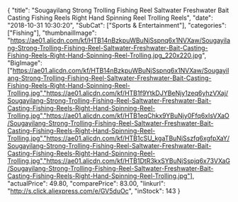 {
	"title": "Sougayilang Strong Trolling Fishing Reel Saltwater Freshwater Bait Casting Fishing Reels Right Hand Spinning Reel Trolling Reels",
	"date": "2018-10-31 10:30:20",
	"SubCat": ["Sports & Entertainment"],
	"categories": ["Fishing"],
	"thumbnailImage": "https://ae01.alicdn.com/kf/HTB14nBzkpuWBuNjSspnq6x1NVXaw/Sougayilang-Strong-Trolling-Fishing-Reel-Saltwater-Freshwater-Bait-Casting-Fishing-Reels-Right-Hand-Spinning-Reel-Trolling.jpg_220x220.jpg",
	"BigImage": ["https://ae01.alicdn.com/kf/HTB14nBzkpuWBuNjSspnq6x1NVXaw/Sougayilang-Strong-Trolling-Fishing-Reel-Saltwater-Freshwater-Bait-Casting-Fishing-Reels-Right-Hand-Spinning-Reel-Trolling.jpg","https://ae01.alicdn.com/kf/HTB1f9YtkDJYBeNjy1zeq6yhzVXaj/Sougayilang-Strong-Trolling-Fishing-Reel-Saltwater-Freshwater-Bait-Casting-Fishing-Reels-Right-Hand-Spinning-Reel-Trolling.jpg","https://ae01.alicdn.com/kf/HTB1eqChkx9YBuNjy0Ffq6xIsVXaO/Sougayilang-Strong-Trolling-Fishing-Reel-Saltwater-Freshwater-Bait-Casting-Fishing-Reels-Right-Hand-Spinning-Reel-Trolling.jpg","https://ae01.alicdn.com/kf/HTB1cSU_kgaTBuNjSszfq6xgfpXaY/Sougayilang-Strong-Trolling-Fishing-Reel-Saltwater-Freshwater-Bait-Casting-Fishing-Reels-Right-Hand-Spinning-Reel-Trolling.jpg","https://ae01.alicdn.com/kf/HTB1DtR3kxSYBuNjSspjq6x73VXaG/Sougayilang-Strong-Trolling-Fishing-Reel-Saltwater-Freshwater-Bait-Casting-Fishing-Reels-Right-Hand-Spinning-Reel-Trolling.jpg"],
	"actualPrice": 49.80,
	"comparePrice": 83.00,
	"linkurl": "http://s.click.aliexpress.com/e/GV5duOc",
	"inStock": 143
}
